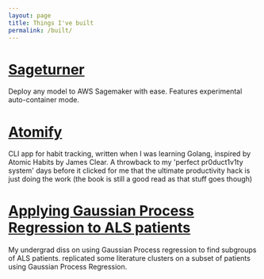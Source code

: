 ```yaml
---
layout: page
title: Things I've built 
permalink: /built/
---
```


# [Sageturner](https://github.com/rtscowen/sageturner) 

Deploy any model to AWS Sagemaker with ease. Features experimental auto-container mode.

# [Atomify](https://github.com/rtscowen/atomify)

CLI app for habit tracking, written when I was learning Golang, inspired by Atomic Habits by James Clear. A throwback to my 'perfect pr0duct1v1ty system' days before it clicked for me that the ultimate productivity hack is just doing the work (the book is still a good read as that stuff goes though)

# [Applying Gaussian Process Regression to ALS patients](https://github.com/rtscowen/ALS-Clusters)

My undergrad diss on using Gaussian Process regression to find subgroups of ALS patients. replicated some literature clusters on a subset of patients using Gaussian Process Regression. 
